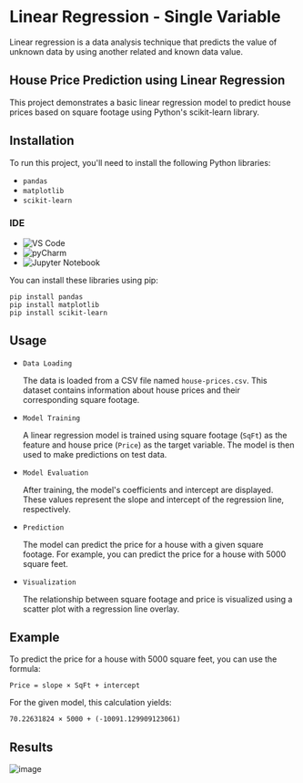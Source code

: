 
# Linear Regression - Single Variable

Linear regression is a data analysis technique that predicts the value of unknown data by using another related and known data value.

## House Price Prediction using Linear Regression

This project demonstrates a basic linear regression model to predict house prices based on square footage using Python's scikit-learn library. 

## Installation

To run this project, you'll need to install the following Python libraries:

- `pandas`
- `matplotlib`
- `scikit-learn`

### IDE
  - ![VS Code](https://img.shields.io/badge/Visual_Studio_Code-0078D4?style=for-the-badge&logo=visual%20studio%20code&logoColor=white)
  - ![pyCharm](https://img.shields.io/badge/PyCharm-000000.svg?&style=for-the-badge&logo=PyCharm&logoColor=white)
  - ![Jupyter Notebook](https://img.shields.io/badge/Jupyter-F37626.svg?&style=for-the-badge&logo=Jupyter&logoColor=white)

You can install these libraries using pip:

```
pip install pandas
pip install matplotlib
pip install scikit-learn
```

## Usage

- `Data Loading`

    The data is loaded from a CSV file named `house-prices.csv`. This dataset contains information about house prices and their corresponding square footage.

- `Model Training`

    A linear regression model is trained using square footage (`SqFt`) as the feature and house price (`Price`) as the target variable. The model is then used to make predictions on test data.

- `Model Evaluation`

    After training, the model's coefficients and intercept are displayed. These values represent the slope and intercept of the regression line, respectively.

- `Prediction`

    The model can predict the price for a house with a given square footage. For example, you can predict the price for a house with 5000 square feet.

- `Visualization`

    The relationship between square footage and price is visualized using a scatter plot with a regression line overlay.

## Example

To predict the price for a house with 5000 square feet, you can use the formula:

`Price = slope × SqFt + intercept`

For the given model, this calculation yields:

`70.22631824 × 5000 + (-10091.129909123061)`

## Results
![image](https://github.com/user-attachments/assets/46e45bca-c21b-42f7-b0c8-0e0006cd9359)
